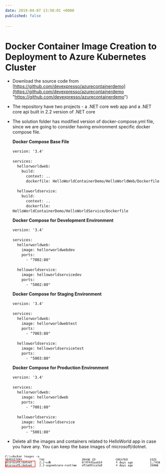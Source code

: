 ```yaml
---
date: 2019-04-07 13:58:01 +0000
published: false

---
```

# Docker Container Image Creation to Deployment to Azure Kubernetes Cluster

* Download the source code from [https://github.com/devexpresso/azurecontainerdemo](https://github.com/devexpresso/azurecontainerdemo "https://github.com/devexpresso/azurecontainerdemo")
* The repository have two projects - a .NET core web app and a .NET core api built in 2.2 version of .NET core
* The solution folder has modified version of docker-compose.yml file, since we are going to consider having environment specific docker compose file.

  **Docker Compose Base File**

      version: '3.4'
      
      services:
        hellorworldweb:
          build:
            context: ..
            dockerfile: HelloWorldContainerDemo/HelloWorldWeb/Dockerfile
          
        helloworldservice:
          build:
            context: ..
            dockerfile: HelloWorldContainerDemo/HelloWorldService/Dockerfile

  **Docker Compose for Development Environment**

      version: '3.4'
      
      services:
        hellorworldweb:
          image: hellorworldwebdev
          ports:
            - "7002:80"
      
        helloworldservice:
          image: helloworldservicedev
          ports:
            - "5002:80"

  **Docker Compose for Staging Environment**

      version: '3.4'
      
      services:
        hellorworldweb:
          image: hellorworldwebtest
          ports:
            - "7003:80"
      
        helloworldservice:
          image: helloworldservicetest
          ports:
            - "5003:80"

  **Docker Compose for Production Environment**

      version: '3.4'
      
      services:
        hellorworldweb:
          image: hellorworldweb
          ports:
            - "7001:80"
      
        helloworldservice:
          image: helloworldservice
          ports:
            - "5001:80"


* Delete all the images and containers related to HelloWorld app in case you have any. You can keep the base images of microsoft/dotnet.

![](/uploads/aks_deploy_microsoft_image_verification.png)
